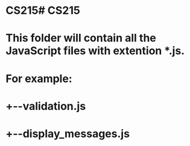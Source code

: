 # CS215# CS215
# This folder will contain all the JavaScript files with extention *.js.

# For example:
# +--validation.js
# +--display_messages.js

